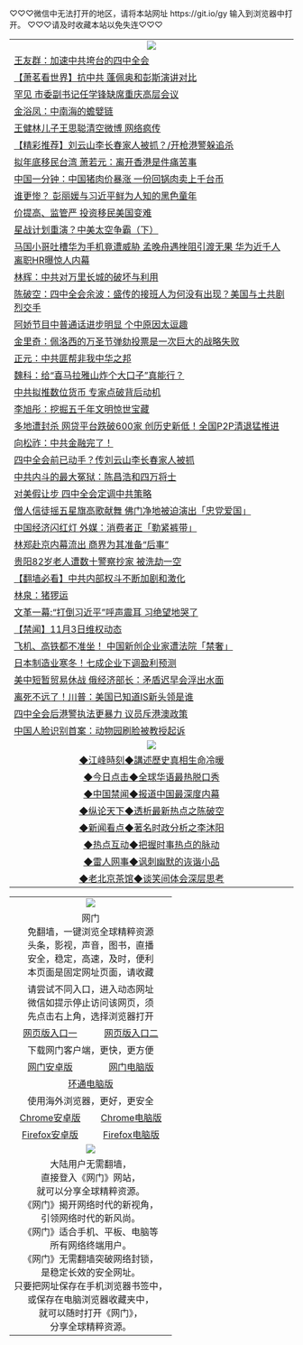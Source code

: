  <table>
<tr>
♡♡♡微信中无法打开的地区，请将本站网址 https://git.io/gy 输入到浏览器中打开。 
</tr>
 <tr>
♡♡♡请及时收藏本站以免失连♡♡♡
 </tr>
  <tr>
    <td align=center><img src="https://github.com/gyhhx/image-upload/blob/master/%E7%BD%91%E9%97%A8%E6%96%B0%E9%97%BB1.jpg"></td>
 </tr>
<tr><td align="left"><a href="https://xball.casa/oo.aspx?name=c1091055&key=eqxowaguscvmxdgc&from=gy">王友群：加速中共垮台的四中全会</a></td></tr>
<tr><td align="left"><a href="https://xball.casa/oo.aspx?name=c1091276&key=eqxowaguscvmxdgc&from=gy">【萧茗看世界】抗中共 蓬佩奥和彭斯演讲对比</a></td></tr>
<tr><td align="left"><a href="https://xball.casa/oo.aspx?name=c1091152&key=eqxowaguscvmxdgc&from=gy">罕见 市委副书记任学锋缺席重庆高层会议</a></td></tr>
<tr><td align="left"><a href="https://xball.casa/oo.aspx?name=c1091280&key=eqxowaguscvmxdgc&from=gy">金浴凤：中南海的蟾嬖链</a></td></tr>
<tr><td align="left"><a href="https://xball.casa/oo.aspx?name=c1090933&key=eqxowaguscvmxdgc&from=gy">王健林儿子王思聪清空微博 网络疯传</a></td></tr>
<tr><td align="left"><a href="https://xball.casa/oo.aspx?name=c1091026&key=eqxowaguscvmxdgc&from=gy">【精彩推荐】刘云山李长春家人被抓？/开枪港警躲追杀</a></td></tr>
<tr><td align="left"><a href="https://xball.casa/oo.aspx?name=c1091269&key=eqxowaguscvmxdgc&from=gy">拟年底移民台湾 萧若元：离开香港是件痛苦事</a></td></tr>
<tr><td align="left"><a href="https://xball.casa/oo.aspx?name=c1091200&key=eqxowaguscvmxdgc&from=gy">中国一分钟：中国猪肉价暴涨 一份回锅肉卖上千台币</a></td></tr>
<tr><td align="left"><a href="https://xball.casa/oo.aspx?name=c861631&key=eqxowaguscvmxdgc&from=gy">谁更惨？ 彭丽媛与习近平鲜为人知的黑色童年 </a></td></tr>
<tr><td align="left"><a href="https://xball.casa/oo.aspx?name=c1091237&key=eqxowaguscvmxdgc&from=gy">价提高、监管严 投资移民美国变难</a></td></tr>
<tr><td align="left"><a href="https://xball.casa/oo.aspx?name=c1091180&key=eqxowaguscvmxdgc&from=gy">星战计划重演？中美太空争霸（下）</a></td></tr>
<tr><td align="left"><a href="https://xball.casa/oo.aspx?name=c1091217&key=eqxowaguscvmxdgc&from=gy">马国小哥吐槽华为手机竟遭威胁 孟晚舟遇挫阻引渡无果 华为近千人离职HR曝惊人内幕</a></td></tr>
<tr><td align="left"><a href="https://xball.casa/oo.aspx?name=c1091211&key=eqxowaguscvmxdgc&from=gy">林辉：中共对万里长城的破坏与利用</a></td></tr>
<tr><td align="left"><a href="https://xball.casa/oo.aspx?name=c1090943&key=eqxowaguscvmxdgc&from=gy">陈破空：四中全会余波：盛传的接班人为何没有出现？美国与土共剧烈交手</a></td></tr>
<tr><td align="left"><a href="https://xball.casa/oo.aspx?name=c1091274&key=eqxowaguscvmxdgc&from=gy">阿娇节目中普通话进步明显 个中原因太逗趣</a></td></tr>
<tr><td align="left"><a href="https://xball.casa/oo.aspx?name=c1091147&key=eqxowaguscvmxdgc&from=gy">金里奇：佩洛西的万圣节弹劾投票是一次巨大的战略失败</a></td></tr>
<tr><td align="left"><a href="https://xball.casa/oo.aspx?name=c1091294&key=eqxowaguscvmxdgc&from=gy">正元：中共匪帮非我中华之邦</a></td></tr>
<tr><td align="left"><a href="https://xball.casa/oo.aspx?name=c1090984&key=eqxowaguscvmxdgc&from=gy">魏科：给“喜马拉雅山炸个大口子”真能行？</a></td></tr>
<tr><td align="left"><a href="https://xball.casa/oo.aspx?name=c1091222&key=eqxowaguscvmxdgc&from=gy">中共拟推数位货币 专家点破背后动机</a></td></tr>
<tr><td align="left"><a href="https://xball.casa/oo.aspx?name=c1091203&key=eqxowaguscvmxdgc&from=gy">李旭彤：挖掘五千年文明惊世宝藏</a></td></tr>
<tr><td align="left"><a href="https://xball.casa/oo.aspx?name=c1091155&key=eqxowaguscvmxdgc&from=gy">多地遭封杀 网贷平台跌破600家 创历史新低！全国P2P清退猛推进</a></td></tr>
<tr><td align="left"><a href="https://xball.casa/oo.aspx?name=c1055739&key=eqxowaguscvmxdgc&from=gy">向松祚：中共金融完了！</a></td></tr>
<tr><td align="left"><a href="https://xball.casa/oo.aspx?name=c1091013&key=eqxowaguscvmxdgc&from=gy">四中全会前已动手？传刘云山李长春家人被抓</a></td></tr>
<tr><td align="left"><a href="https://xball.casa/oo.aspx?name=c1091140&key=eqxowaguscvmxdgc&from=gy">中共内斗的最大冤狱：陈昌浩和四万将士</a></td></tr>
<tr><td align="left"><a href="https://xball.casa/oo.aspx?name=c1091151&key=eqxowaguscvmxdgc&from=gy">对美假让步 四中全会定调中共策略</a></td></tr>
<tr><td align="left"><a href="https://xball.casa/oo.aspx?name=c1091227&key=eqxowaguscvmxdgc&from=gy">僧人信徒摇五星旗高歌献舞 佛门净地被迫演出「忠党爱国」</a></td></tr>
<tr><td align="left"><a href="https://xball.casa/oo.aspx?name=c1090931&key=eqxowaguscvmxdgc&from=gy">中国经济闪红灯 外媒：消费者正「勒紧裤带」</a></td></tr>
<tr><td align="left"><a href="https://xball.casa/oo.aspx?name=c1091306&key=eqxowaguscvmxdgc&from=gy">林郑赴京内幕流出 商界为其准备“后事”</a></td></tr>
<tr><td align="left"><a href="https://xball.casa/oo.aspx?name=c1091201&key=eqxowaguscvmxdgc&from=gy">贵阳82岁老人遭数十警察抄家 被洗劫一空</a></td></tr>
<tr><td align="left"><a href="https://xball.casa/oo.aspx?name=c1090700&key=eqxowaguscvmxdgc&from=gy">【翻墙必看】中共内部权斗不断加剧和激化</a></td></tr>
<tr><td align="left"><a href="https://xball.casa/oo.aspx?name=c1091302&key=eqxowaguscvmxdgc&from=gy">林泉：猪猡运</a></td></tr>
<tr><td align="left"><a href="https://xball.casa/oo.aspx?name=c1090707&key=eqxowaguscvmxdgc&from=gy">文革一幕:“打倒习近平”呼声震耳 习绝望地哭了</a></td></tr>
<tr><td align="left"><a href="https://xball.casa/oo.aspx?name=c1091281&key=eqxowaguscvmxdgc&from=gy">【禁闻】11月3日维权动态</a></td></tr>
<tr><td align="left"><a href="https://xball.casa/oo.aspx?name=c1091224&key=eqxowaguscvmxdgc&from=gy">飞机、高铁都不准坐！ 中国新创企业家遭法院「禁奢」</a></td></tr>
<tr><td align="left"><a href="https://xball.casa/oo.aspx?name=c1091236&key=eqxowaguscvmxdgc&from=gy">日本制造业寒冬！七成企业下调盈利预测</a></td></tr>
<tr><td align="left"><a href="https://xball.casa/oo.aspx?name=c1091154&key=eqxowaguscvmxdgc&from=gy">美中短暂贸易休战 俄经济部长：矛盾迟早会浮出水面</a></td></tr>
<tr><td align="left"><a href="https://xball.casa/oo.aspx?name=c1091127&key=eqxowaguscvmxdgc&from=gy">离死不远了！川普：美国已知道IS新头领是谁</a></td></tr>
<tr><td align="left"><a href="https://xball.casa/oo.aspx?name=c1091209&key=eqxowaguscvmxdgc&from=gy">四中全会后港警执法更暴力 议员斥港澳政策</a></td></tr>
<tr><td align="left"><a href="https://xball.casa/oo.aspx?name=c1091230&key=eqxowaguscvmxdgc&from=gy">中国人脸识别首案：动物园刷脸被教授起诉</a></td></tr>
 <tr>
   <td align=center><img src="https://github.com/gyhhx/image-upload/blob/master/%E6%B1%9F%E5%B3%B0-1.jpg"></td>
  </tr>
   <tr>
   <td align=center> 
<a href="https://xball.casa/oo.aspx?name=c922850&key=eqxowaguscvmxdgc&from=gy&tag=9877">◆江峰時刻◆講述歷史真相生命冷暖</a><br/>
    </td>
  </tr>
   <tr>
   <td align=center> 
<a href="https://xball.casa/oo.aspx?name=c816850&key=eqxowaguscvmxdgc&from=gy&tag=9877">◆今日点击◆全球华语最热脱口秀</a><br/>
    </td>
  </tr>
  <tr>
  <td align=center>
<a href="https://xball.casa/oo.aspx?name=c816860&key=eqxowaguscvmxdgc&from=gy&tag=99733110">◆中国禁闻◆报道中国最深度内幕</a><br/>
   </tr>
  <tr>
     <td align=center>
<a href="https://xball.casa/oo.aspx?name=c816855&key=eqxowaguscvmxdgc&from=gy&tag=997110">◆纵论天下◆透析最新热点之陈破空</a><br/>
   </tr>
   <tr>
      <td align=center>
<a href="https://xball.casa/oo.aspx?name=c838308&key=eqxowaguscvmxdgc&from=gy&tag=9973110">◆新闻看点◆著名时政分析之李沐阳</a><br/>
   </tr>
   <tr>
     <td align=center>
<a href="https://xball.casa/oo.aspx?name=c816852&key=eqxowaguscvmxdgc&from=gy&tag=9733110">◆热点互动◆把握时事热点的脉动</a><br/>
   </tr>
   <tr>
      <td align=center>
<a href="https://xball.casa/oo.aspx?name=c816694&key=eqxowaguscvmxdgc&from=gy&tag=93310">◆雷人网事◆讽刺幽默的诙谐小品</a><br/>
   </tr>
   <tr>
    <td align=center>
<a href="https://xball.casa/oo.aspx?name=c816650&key=eqxowaguscvmxdgc&from=gy&tag=9973110">◆老北京茶馆◆谈笑间体会深层思考</a><br/>
   </tr>
 </table>
 
<table>
  <tr>
    <td colspan="2" align="center"><img src="https://gitlab.com/ogate2/up/raw/master/_/oGate65.jpg"/></td>
  </tr>
  <tr>
    <td colspan="2" align="center">网门<br/>免翻墙，一键浏览全球精粹资源<br/>头条，影视，声音，图书，直播<br/>安全，稳定，高速，及时，便利<br/>本页面是固定网址页面，请收藏</td>
  <tr>
  <tr>
    <td colspan="2" align="center">请尝试不同入口，进入动态网址<br/>微信如提示停止访问该网页，须<br/>先点击右上角，选择浏览器打开</td>
  <tr>
  <tr>
    <td align="center"><a href="https://gl.githack.com/ofile/up/raw/master/showm.htm">网页版入口一</a></td>
    <td align="center"><a href="https://lijcxlvzmlxs.xroot.pw/oo.aspx?key=mvmsehdxxcbsukzw&from=ogHomel">网页版入口二</a></td>
  </tr>
  <tr>
    <td colspan="2" align="center">下载网门客户端，更快，更方便</td>
  <tr>
  <tr>
    <td align="center"><a href="https://gitlab.com/ogate2/up/raw/master/_/oGatea.apk">网门安卓版</a></td>
    <td align="center"><a href="https://gitlab.com/ogate2/up/raw/master/_/oGate.zip">网门电脑版</a></td>
  </tr>
  <tr>
    <td colspan="2" align="center"><a href="https://gitlab.com/ogate2/up/raw/master/_/oPipe.zip">环通电脑版</a></td>
  </tr>
  <tr>
    <td colspan="2" align="center">使用海外浏览器，更好，更安全</td>
  <tr>
  <tr>
    <td align="center"><a href="https://gitlab.com/ogate2/up/raw/master/_/Chrome.apk">Chrome安卓版</a></td>
    <td align="center"><a href="https://gitlab.com/ogate2/up/raw/master/_/Chrome.zip">Chrome电脑版</a></td>
  </tr>
  <tr>
    <td align="center"><a href="https://gitlab.com/ogate2/up/raw/master/_/Firefox.apk">Firefox安卓版</a></td>
    <td align="center"><a href="https://gitlab.com/ogate2/up/raw/master/_/Firefox.zip">Firefox电脑版</a></td>
  </tr>
  <tr>
    <td colspan="2" align="center"><img src="https://gitlab.com/ogate2/up/raw/master/_/oGate640.jpg"/></td>
  </tr>
  <tr>
    <td colspan="2" align="center">
大陆用户无需翻墙，<br/>
直接登入《网门》网站，<br/>就可以分享全球精粹资源。<br/>
《网门》揭开网络时代的新视角，<br/>引领网络时代的新风尚。<br/>
《网门》适合手机、平板、电脑等<br/>所有网络终端用户。<br/>
《网门》无需翻墙突破网络封锁，<br/>是稳定长效的安全网址。<br/>
只要把网址保存在手机浏览器书签中，<br/>或保存在电脑浏览器收藏夹中，<br/>
就可以随时打开《网门》，<br/>
分享全球精粹资源。</td>
  </tr>
</table>

